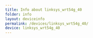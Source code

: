```yaml
---
title: Info about linksys_wrt54g_40
folder: info
layout: deviceinfo
permalink: /devices/linksys_wrt54g_40/
device: linksys_wrt54g_40
---
```


